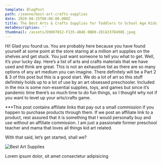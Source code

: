 ```yaml
---
template: BlogPost
path: /jeanne/best-art-crafts-supplies
date: 2020-08-25T06:08:00.000Z
title: The Best Arts & Crafts Supplies for Toddlers to School Age Kids
metaDescription: ''
thumbnail: /assets/D9807852-F135-4B4E-9BD0-2ECA337D498E.jpeg
---
```

Hi! Glad you found us. You are probably here because you have found yourself at some point at the store staring at a million art supplies on the shelves and get stuck. You just want someone to tell you what to get. Well, it’s your lucky day. Here’s a list of arts and crafts materials that we have used and think are great. This is not an exhaustive list as there are so many options of any art medium you can imagine. There definitely will be a Part 2 & 3 of this post but this is a good start. We do a lot of art so this stuff definitely holds up to a lot of use by an art obsessed preschooler. Included in the mix is some non-essential supplies, toys, and games but since it’s pandemic time there’s so much time to do fun things, so I thought why not if you want to level up your arts/crafts game.

\*\**This post contains affiliate links that pay out a small commission if you happen to purchase products through them.  If we post an affiliate link to a product, rest assured that it is something that I would personally buy and use without an affiliate commission. I am just a passionate former preschool teacher and mama that loves all things kid art related. 

With that said, let’s get started, shall we?

![Best Art Supplies](/assets/daniel-lincoln-HlEu2OvHtI0-unsplash.jpg "Best Arts Supplies")

Lorem ipsum dolor, sit amet consectetur adipisicing
